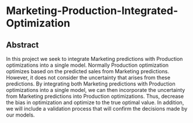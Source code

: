 # Marketing-Production-Integrated-Optimization

## Abstract 
In this project we seek to integrate Marketing predictions with Production optimizations into a single model. Normally Production optimization optimizes based on the predicted sales from Marketing predictions. However, it does not consider the uncertainty that arises from these predictions. By integrating both Marketing predictions with Production optimizations into a single model, we can then incorporate the uncertainty from Marketing predictions into Production optimizations. Thus, decrease the bias in optimization and optimize to the true optimal value. In addition, we will include a validation process that will confirm the decisions made by our models.

